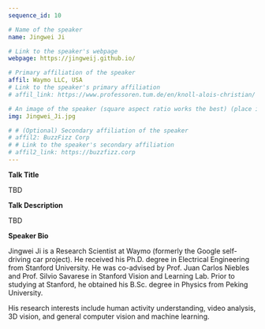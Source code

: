 ```yaml
---
sequence_id: 10

# Name of the speaker
name: Jingwei Ji

# Link to the speaker's webpage
webpage: https://jingweij.github.io/

# Primary affiliation of the speaker
affil: Waymo LLC, USA
# Link to the speaker's primary affiliation
# affil_link: https://www.professoren.tum.de/en/knoll-alois-christian/

# An image of the speaker (square aspect ratio works the best) (place in the `assets/img/speakers` directory)
img: Jingwei_Ji.jpg

# # (Optional) Secondary affiliation of the speaker
# affil2: BuzzFizz Corp
# # Link to the speaker's secondary affiliation 
# affil2_link: https://buzzfizz.corp
---
```


<!-- Whatever you write below will show up as the speaker's bio -->
<p><b> Talk Title </b></p>

TBD

 

<p><b> Talk Description </b></p>

TBD

 

<p><b> Speaker Bio </b></p>

Jingwei Ji is a Research Scientist at Waymo (formerly the Google self-driving car project). He received his Ph.D. degree in Electrical Engineering from Stanford University. He was co-advised by Prof. Juan Carlos Niebles and Prof. Silvio Savarese in Stanford Vision and Learning Lab. Prior to studying at Stanford, he obtained his B.Sc. degree in Physics from Peking University.

His research interests include human activity understanding, video analysis, 3D vision, and general computer vision and machine learning.




